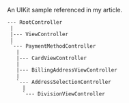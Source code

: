 An UIKit sample referenced in my article.

```
--- RootController
 |
 |--- ViewController
 |
 `--- PaymentMethodController
   |
   |--- CardViewController
   |
   |--- BillingAddressViewController
   |
   `--- AddressSelectionController
     |
     `--- DivisionViewController
```
